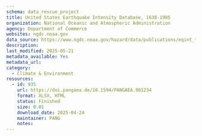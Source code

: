 ```yaml
---
schema: data_rescue_project 
title: United States Earthquake Intensity Database, 1638-1985
organization: National Oceanic and Atmospheric Administration
agency: Department of Commerce
websites: ngdc.noaa.gov
data_source: https://www.ngdc.noaa.gov/hazard/data/publications/eqint_tsqp.xlsx
description: 
last_modified: 2025-05-21
metadata_available: Yes
metadata_url: 
category:
  - Climate & Environment 
resources:
  - id: 935
    url: https://doi.pangaea.de/10.1594/PANGAEA.981234
    format: XLSX, HTML
    status: Finished
    size: 0.01
    download_date: 2025-04-24
    maintainer: PANG
    notes: 
---
```

